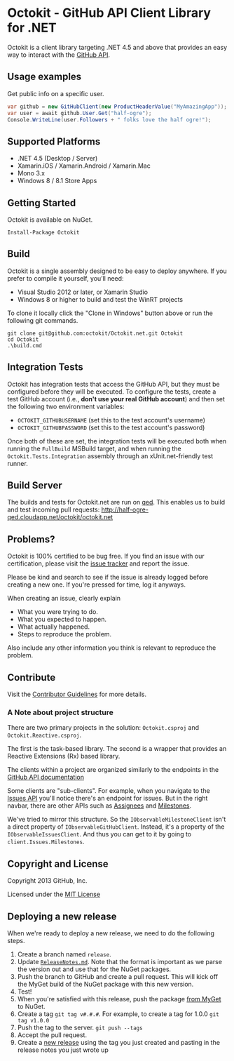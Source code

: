 # Octokit - GitHub API Client Library for .NET

Octokit is a client library targeting .NET 4.5 and above that provides an easy
way to interact with the [GitHub API](http://developer.github.com/v3/).

## Usage examples

Get public info on a specific user.

```c#
var github = new GitHubClient(new ProductHeaderValue("MyAmazingApp"));
var user = await github.User.Get("half-ogre");
Console.WriteLine(user.Followers + " folks love the half ogre!");
```

## Supported Platforms

* .NET 4.5 (Desktop / Server)
* Xamarin.iOS / Xamarin.Android / Xamarin.Mac
* Mono 3.x
* Windows 8 / 8.1 Store Apps

## Getting Started

Octokit is available on NuGet.

```
Install-Package Octokit
```

## Build

Octokit is a single assembly designed to be easy to deploy anywhere. If you 
prefer to compile it yourself, you’ll need:

* Visual Studio 2012 or later, or Xamarin Studio
* Windows 8 or higher to build and test the WinRT projects

To clone it locally click the "Clone in Windows" button above or run the 
following git commands.

```
git clone git@github.com:octokit/Octokit.net.git Octokit
cd Octokit
.\build.cmd
```

## Integration Tests

Octokit has integration tests that access the GitHub API, but they must be
configured before they will be executed. To configure the tests, create a test
GitHub account (i.e., **don't use your real GitHub account**) and then set the
following two environment variables:

- `OCTOKIT_GITHUBUSERNAME` (set this to the test account's username)
- `OCTOKIT_GITHUBPASSWORD` (set this to the test account's password)

Once both of these are set, the integration tests will be executed both when
running the `FullBuild` MSBuild target, and when running the 
`Octokit.Tests.Integration` assembly through an xUnit.net-friendly test runner.

## Build Server

The builds and tests for Octokit.net are run on [qed](https://github.com/half-ogre/qed/). This enables us to build and test incoming pull requests: http://half-ogre-qed.cloudapp.net/octokit/octokit.net

## Problems?

Octokit is 100% certified to be bug free. If you find an issue with our 
certification, please visit the [issue tracker](https://github.com/octokit/octokit.net/issues) 
and report the issue. 

Please be kind and search to see if the issue is already logged before creating
a new one. If you're pressed for time, log it anyways.

When creating an issue, clearly explain

* What you were trying to do.
* What you expected to happen.
* What actually happened.
* Steps to reproduce the problem.

Also include any other information you think is relevant to reproduce the 
problem.

## Contribute

Visit the [Contributor Guidelines](https://github.com/octokit/octokit.net/blob/master/CONTRIBUTING.md) 
for more details.

### A Note about project structure

There are two primary projects in the solution: `Octokit.csproj` and
`Octokit.Reactive.csproj`.

The first is the task-based library. The second is a wrapper that provides an
Reactive Extensions (Rx) based library.

The clients within a project are organized similarly to the endpoints in the
[GitHub API documentation](http://developer.github.com/v3/)

Some clients are "sub-clients". For example, when you navigate to the
[Issues API](http://developer.github.com/v3/issues/) you'll notice there's an
endpoint for issues. But in the right navbar, there are other APIs such as
[Assignees](http://developer.github.com/v3/issues/assignees/) and
[Milestones](http://developer.github.com/v3/issues/milestones/).

We've tried to mirror this structure. So the `IObservableMilestoneClient` isn't
a direct property of `IObservableGitHubClient`. Instead, it's a property of the
`IObservableIssuesClient`. And thus you can get to it by going to
`client.Issues.Milestones`.

## Copyright and License

Copyright 2013 GitHub, Inc.

Licensed under the [MIT License](https://github.com/octokit/octokit.net/blob/master/LICENSE.txt)

## Deploying a new release

When we're ready to deploy a new release, we need to do the following steps.

1. Create a branch named `release`.
2. Update [`ReleaseNotes.md`](ReleaseNotes.md). Note that the format is
important as we parse the version out and use that for the NuGet packages.
3. Push the branch to GitHub and create a pull request. This will kick off the
MyGet build of the NuGet package with this new version.
4. Test!
5. When you're satisfied with this release, push the package 
[from MyGet](https://www.myget.org/feed/Packages/octokit) to NuGet.
6. Create a tag `git tag v#.#.#`. For example, to create a tag for 1.0.0 
`git tag v1.0.0`
7. Push the tag to the server. `git push --tags`
8. Accept the pull request.
9. Create a [new release](https://github.com/octokit/octokit.net/releases/new)
using the tag you just created and pasting in the release notes you just wrote up
